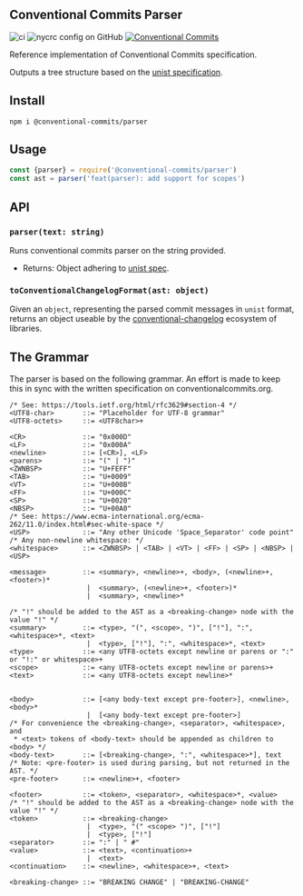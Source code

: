 ## Conventional Commits Parser

![ci](https://github.com/conventional-commits/parser/workflows/ci/badge.svg)
![nycrc config on GitHub](https://img.shields.io/nycrc/conventional-commits/parser)
[![Conventional Commits](https://img.shields.io/badge/Conventional%20Commits-1.0.0-yellow.svg)](https://conventionalcommits.org)

Reference implementation of Conventional Commits specification.

Outputs a tree structure based on the
[unist specification](https://github.com/syntax-tree/unist).

## Install

```
npm i @conventional-commits/parser
```

## Usage

```js
const {parser} = require('@conventional-commits/parser')
const ast = parser('feat(parser): add support for scopes')
```

## API

### `parser(text: string)`

Runs conventional commits parser on the string provided.

* Returns: Object adhering to [unist spec](https://github.com/syntax-tree/unist).

### `toConventionalChangelogFormat(ast: object)`

Given an `object`, representing the parsed commit messages in `unist` format,
returns an object useable by the [conventional-changelog](https://github.com/conventional-changelog/conventional-changelog) ecosystem of libraries.

## The Grammar

The parser is based on the following grammar. An effort is made to keep this
in sync with the written specification on conventionalcommits.org.

```ebnf
/* See: https://tools.ietf.org/html/rfc3629#section-4 */
<UTF8-char>       ::= "Placeholder for UTF-8 grammar"
<UTF8-octets>     ::= <UTF8char>+

<CR>              ::= "0x000D"
<LF>              ::= "0x000A"
<newline>         ::= [<CR>], <LF>
<parens>          ::= "(" | ")"
<ZWNBSP>          ::= "U+FEFF"
<TAB>             ::= "U+0009"
<VT>              ::= "U+000B"
<FF>              ::= "U+000C"
<SP>              ::= "U+0020"
<NBSP>            ::= "U+00A0"
/* See: https://www.ecma-international.org/ecma-262/11.0/index.html#sec-white-space */
<USP>             ::= "Any other Unicode 'Space_Separator' code point"
/* Any non-newline whitespace: */
<whitespace>      ::= <ZWNBSP> | <TAB> | <VT> | <FF> | <SP> | <NBSP> | <USP>

<message>         ::= <summary>, <newline>+, <body>, (<newline>+, <footer>)*
                   |  <summary>, (<newline>+, <footer>)*
                   |  <summary>, <newline>*

/* "!" should be added to the AST as a <breaking-change> node with the value "!" */
<summary>         ::= <type>, "(", <scope>, ")", ["!"], ":", <whitespace>*, <text>
                   |  <type>, ["!"], ":", <whitespace>*, <text>
<type>            ::= <any UTF8-octets except newline or parens or ":" or "!:" or whitespace>+
<scope>           ::= <any UTF8-octets except newline or parens>+
<text>            ::= <any UTF8-octets except newline>*


<body>            ::= [<any body-text except pre-footer>], <newline>, <body>*
                   |  [<any body-text except pre-footer>]
/* For convenience the <breaking-change>, <separator>, <whitespace>, and
 * <text> tokens of <body-text> should be appended as children to <body> */
<body-text>       ::= [<breaking-change>, ":", <whitespace>*], text
/* Note: <pre-footer> is used during parsing, but not returned in the AST. */
<pre-footer>      ::= <newline>+, <footer>

<footer>          ::= <token>, <separator>, <whitespace>*, <value>
/* "!" should be added to the AST as a <breaking-change> node with the value "!" */
<token>           ::= <breaking-change>
                   |  <type>, "(" <scope> ")", ["!"]
                   |  <type>, ["!"]
<separator>       ::= ":" | " #"
<value>           ::= <text>, <continuation>+
                   |  <text>
<continuation>    ::= <newline>, <whitespace>+, <text>

<breaking-change> ::= "BREAKING CHANGE" | "BREAKING-CHANGE"
```
